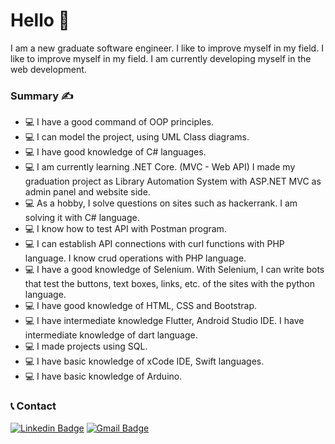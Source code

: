 
<h1>Hello 👋</h1>
I am a new graduate software engineer. I like to improve myself in my field. I like to improve myself in my field. I am currently developing myself in the web development. 


### Summary :writing_hand:
- 💻 I have a good command of OOP principles.
- 💻 I can model the project, using UML Class diagrams.
- 💻 I have good knowledge of C# languages.  
- 💻 I am currently learning .NET Core. (MVC - Web API) I made my graduation project as Library Automation System with ASP.NET MVC as admin panel and website side.
- 💻 As a hobby, I solve questions on sites such as hackerrank. I am solving it with C# language.
- 💻 I know how to test API with Postman program. 
- 💻 I can establish API connections with curl functions with PHP language. I know crud operations with PHP language.
- 💻 I have a good knowledge of Selenium. With Selenium, I can write bots that test the buttons, text boxes, links, etc. of the sites with the python language.
- 💻 I have good knowledge of HTML, CSS and Bootstrap.
- 💻 I have intermediate knowledge Flutter, Android Studio IDE. I have intermediate knowledge of dart language. 
- 💻 I made projects using SQL.
- 💻 I have basic knowledge of xCode IDE, Swift languages.  
- 💻 I have basic knowledge of Arduino.   



### :telephone_receiver: Contact
[![Linkedin Badge](https://img.shields.io/badge/-FeridAksahin-blue?style=flat-square&logo=Linkedin&logoColor=white&link=https://www.linkedin.com/in/ferid-ak%C5%9Fahin-8708331b8/)](https://www.linkedin.com/in/feridaksahin/) [![Gmail Badge](https://img.shields.io/badge/-ferid.aksahin98@gmail.com-c14438?style=flat-square&logo=Gmail&logoColor=white&link=mailto:ferid.aksahin98@gmail.com)](mailto:ferid.aksahin98@gmail.com)
